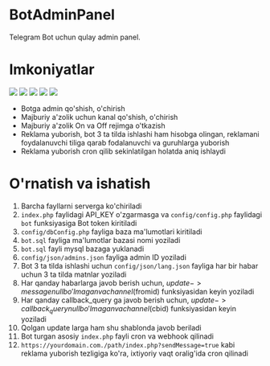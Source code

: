 # BotAdminPanel
Telegram Bot uchun qulay admin panel.
# Imkoniyatlar
![](https://komiljonovdev.uz/okdeveloper/tgbots/Bot%20And%20Details/assets/screens/admin.jpg)
![](https://komiljonovdev.uz/okdeveloper/tgbots/Bot%20And%20Details/assets/screens/addAdmin.jpg)
![](https://komiljonovdev.uz/okdeveloper/tgbots/Bot%20And%20Details/assets/screens/deleteAdmin.jpg)
![](https://komiljonovdev.uz/okdeveloper/tgbots/Bot%20And%20Details/assets/screens/channel.jpg)
![](https://komiljonovdev.uz/okdeveloper/tgbots/Bot%20And%20Details/assets/screens/ads.jpg)
- Botga admin qo'shish, o'chirish
- Majburiy a'zolik uchun kanal qo'shish, o'chirish
- Majburiy a'zolik On va Off rejimga o'tkazish
- Reklama yuborish, bot 3 ta tilda ishlashi ham hisobga olingan, reklamani foydalanuvchi tiliga qarab fodalanuvchi va guruhlarga yuborish
- Reklama yuborish cron qilib sekinlatilgan holatda aniq ishlaydi
# O'rnatish va ishatish
1. Barcha fayllarni serverga ko'chiriladi
2. `index.php` faylidagi API_KEY o'zgarmasga va `config/config.php` faylidagi `bot` funksiyasiga Bot token kiritiladi
3. `config/dbConfig.php` fayliga baza ma'lumotlari kiritiladi
4. `bot.sql` fayliga ma'lumotlar bazasi nomi yoziladi
5. `bot.sql` fayli mysql bazaga yuklanadi
6. `config/json/admins.json` fayliga admin ID yoziladi
7. Bot 3 ta tilda ishlashi uchun `config/json/lang.json` fayliga har bir habar uchun 3 ta tilda matnlar yoziladi
8. Har qanday habarlarga javob berish uchun, $update->message null bo'lmagan va channel($fromid) funksiyasidan keyin yoziladi
9. Har qanday callback_query ga javob berish uchun, $update->callback_query null bo'lmagan va channel($cbid) funksiyasidan keyin yoziladi
10. Qolgan update larga ham shu shablonda javob beriladi
11. Bot turgan asosiy `index.php` fayli cron va webhook qilinadi
12. `https://yourdomain.com./path/index.php?sendMessage=true` kabi reklama yuborish tezligiga ko'ra, ixtiyoriy vaqt oralig'ida cron qilinadi
